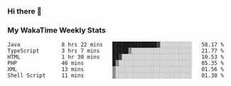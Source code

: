 ### Hi there 👋

<!--
**royschrauwen/royschrauwen** is a ✨ _special_ ✨ repository because its `README.md` (this file) appears on your GitHub profile.

Here are some ideas to get you started:

- 🔭 I’m currently working on ...
- 🌱 I’m currently learning ...
- 👯 I’m looking to collaborate on ...
- 🤔 I’m looking for help with ...
- 💬 Ask me about ...
- 📫 How to reach me: ...
- 😄 Pronouns: ...
- ⚡ Fun fact: ...
-->


### My WakaTime Weekly Stats
<!--START_SECTION:waka-->

```text
Java             8 hrs 22 mins   ██████████████▓░░░░░░░░░░   58.17 %
TypeScript       3 hrs 7 mins    █████▒░░░░░░░░░░░░░░░░░░░   21.77 %
HTML             1 hr 30 mins    ██▓░░░░░░░░░░░░░░░░░░░░░░   10.53 %
PHP              46 mins         █▒░░░░░░░░░░░░░░░░░░░░░░░   05.35 %
XML              13 mins         ▒░░░░░░░░░░░░░░░░░░░░░░░░   01.56 %
Shell Script     11 mins         ▒░░░░░░░░░░░░░░░░░░░░░░░░   01.30 %
```

<!--END_SECTION:waka-->

